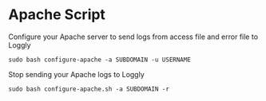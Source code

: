 Apache Script
=============

Configure your Apache server to send logs from access file and error file to Loggly

    sudo bash configure-apache -a SUBDOMAIN -u USERNAME
    
Stop sending your Apache logs to Loggly

    sudo bash configure-apache.sh -a SUBDOMAIN -r
